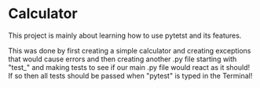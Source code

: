 # Calculator

This project is mainly about learning how to use pytetst and its features. 

This was done by first creating a simple calculator and creating exceptions that would cause errors and then creating another .py file starting with "test_" and making tests to see if our main .py file would react as it should! If so then all tests should be passed when "pytest" is typed in the Terminal!
